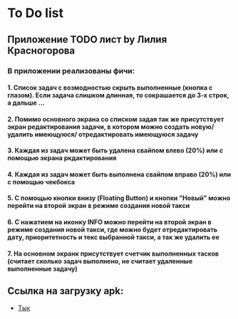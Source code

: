 # To Do list

## Приложение TODO лист by Лилия Красногорова

### В приложении реализованы фичи:
#### 1. Список задач с возмодностью скрыть выполненные (кнопка с глазом). Если задача слишком длинная, то сокрашается до 3-х строк, а дальше ...
#### 2. Помимо основного экрана со списком задая так же присутствует экран редактирования задачи, в котором можно создать новую/ удалить имеющуюся/ отредактировать имеющуюся задачу
#### 3. Каждая из задач может быть удалена свайпом влево (20%) или с помощью экрана ркдактирования 
#### 4. Каждая из задач может быть выполнена свайпом вправо (20%) или с помощью чекбокса 
#### 5. С помощью кнопки внизу (Floating Button) и кнопки "Новый" можно перейти на второй экран в режиме создания новой такси
#### 6. С нажатием на иконку INFO можно перейти на второй экран в режиме создания новой такси, где можно будет отредактировать дату, приоритетность и текс выбранной такси, а так же удалить ее
#### 7. На основном экранк присутствует счетчик выполненных тасков (считает сколько задач выполнено, не считает удаленные выполненные задачу)

## Ссылка на загрузку apk:
- [Тык](https://drive.google.com/uc?export=download&id=1bI4WR3Bnti8xx_3Z3HVpe4q8ojyqvFc1)
